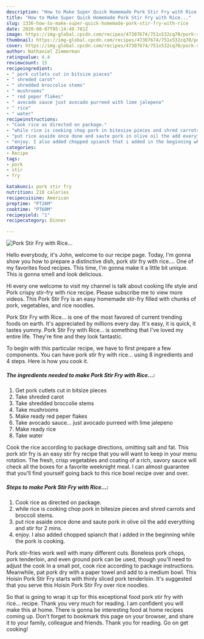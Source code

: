 ```yaml
---
description: "How to Make Super Quick Homemade Pork Stir Fry with Rice..."
title: "How to Make Super Quick Homemade Pork Stir Fry with Rice..."
slug: 1336-how-to-make-super-quick-homemade-pork-stir-fry-with-rice
date: 2020-08-07T05:14:49.781Z
image: https://img-global.cpcdn.com/recipes/47307674/751x532cq70/pork-stir-fry-with-rice-recipe-main-photo.jpg
thumbnail: https://img-global.cpcdn.com/recipes/47307674/751x532cq70/pork-stir-fry-with-rice-recipe-main-photo.jpg
cover: https://img-global.cpcdn.com/recipes/47307674/751x532cq70/pork-stir-fry-with-rice-recipe-main-photo.jpg
author: Nathaniel Zimmerman
ratingvalue: 4.4
reviewcount: 15
recipeingredient:
- " pork cutlets cut in bitsize pieces"
- " shreded carot"
- " shredded broccolie stems"
- " mushrooms"
- " red peper flakes"
- " avocado sauce just avocado purreed with lime jalepeno"
- " rice"
- " water"
recipeinstructions:
- "Cook rice as directed on package."
- "while rice is cooking chop pork in bitesize pieces and shred carrots and broccoli stems."
- "put rice asaide once done and saute pork in olive oil the add everything and stir for 2 mins."
- "enjoy. I also added chopped spianch that i added in the beginning while the pork is cooking."
categories:
- Recipe
tags:
- pork
- stir
- fry

katakunci: pork stir fry 
nutrition: 210 calories
recipecuisine: American
preptime: "PT26M"
cooktime: "PT60M"
recipeyield: "1"
recipecategory: Dinner

---
```



![Pork Stir Fry with Rice...](https://img-global.cpcdn.com/recipes/47307674/751x532cq70/pork-stir-fry-with-rice-recipe-main-photo.jpg)

Hello everybody, it's John, welcome to our recipe page. Today, I'm gonna show you how to prepare a distinctive dish, pork stir fry with rice.... One of my favorites food recipes. This time, I'm gonna make it a little bit unique. This is gonna smell and look delicious.

Hi every one welcome to visit my channel is talk about cooking life style and Pork crispy stir-fry with rice recipe. Please subscribe me to view more videos. This Pork Stir Fry is an easy homemade stir-fry filled with chunks of pork, vegetables, and rice noodles.

Pork Stir Fry with Rice... is one of the most favored of current trending foods on earth. It's appreciated by millions every day. It's easy, it is quick, it tastes yummy. Pork Stir Fry with Rice... is something that I've loved my entire life. They're fine and they look fantastic.


To begin with this particular recipe, we have to first prepare a few components. You can have pork stir fry with rice... using 8 ingredients and 4 steps. Here is how you cook it.

<!--inarticleads1-->

##### The ingredients needed to make Pork Stir Fry with Rice...:

1. Get  pork cutlets cut in bitsize pieces
1. Take  shreded carot
1. Take  shredded broccolie stems
1. Take  mushrooms
1. Make ready  red peper flakes
1. Take  avocado sauce... just avocado purreed with lime jalepeno
1. Make ready  rice
1. Take  water


Cook the rice according to package directions, omitting salt and fat. This pork stir fry is an easy stir fry recipe that you will want to keep in your menu rotation. The fresh, crisp vegetables and coating of a rich, savory sauce will check all the boxes for a favorite weeknight meal. I can almost guarantee that you&#39;ll find yourself going back to this rice bowl recipe over and over. 

<!--inarticleads2-->

##### Steps to make Pork Stir Fry with Rice...:

1. Cook rice as directed on package.
1. while rice is cooking chop pork in bitesize pieces and shred carrots and broccoli stems.
1. put rice asaide once done and saute pork in olive oil the add everything and stir for 2 mins.
1. enjoy. I also added chopped spianch that i added in the beginning while the pork is cooking.


Pork stir-fries work well with many different cuts. Boneless pork chops, pork tenderloin, and even ground pork can be used, though you&#39;ll need to adjust the cook In a small pot, cook rice according to package instructions. Meanwhile, pat pork dry with a paper towel and add to a medium bowl. This Hoisin Pork Stir Fry starts with thinly sliced pork tenderloin. It&#39;s suggested that you serve this Hoisin Pork Stir Fry over rice noodles. 

So that is going to wrap it up for this exceptional food pork stir fry with rice... recipe. Thank you very much for reading. I am confident you will make this at home. There is gonna be interesting food at home recipes coming up. Don't forget to bookmark this page on your browser, and share it to your family, colleague and friends. Thank you for reading. Go on get cooking!
